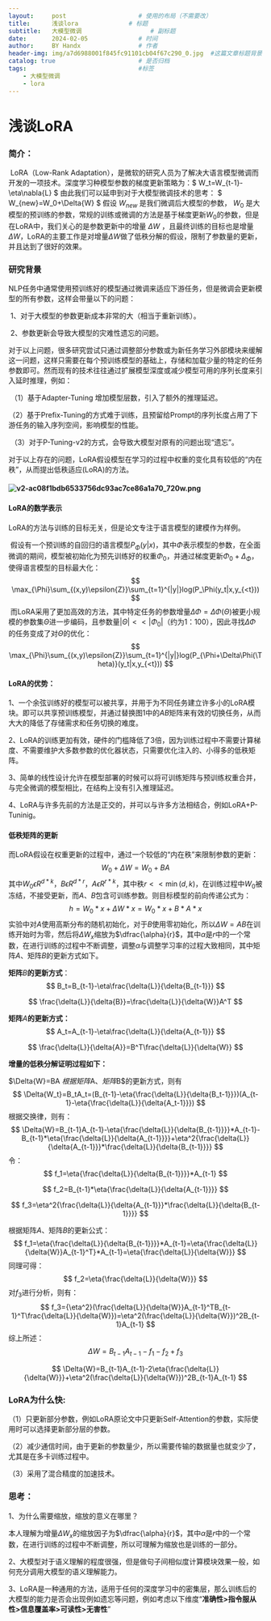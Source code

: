 ```yaml
---
layout:     post   				    # 使用的布局（不需要改）
title:      浅谈lora              # 标题 
subtitle:   大模型微调	                # 副标题
date:       2024-02-05 				# 时间
author:     BY Handx				# 作者
header-img: img/a7d6988001f845fc91101cb04f67c290_0.jpg 	#这篇文章标题背景图片
catalog: true 						# 是否归档
tags:								#标签
    - 大模型微调
    - lora
---
```


# 浅谈LoRA



### 简介：

​       LoRA（Low-Rank Adaptation），是微软的研究人员为了解决大语言模型微调而开发的一项技术。深度学习种模型参数的梯度更新策略为：$ W_t=W_{t-1}-\eta\nabla{L} $    由此我们可以延申到对于大模型微调技术的思考： $ W_{new}=W_0+\Delta{W} $   假设 $W_{new}$ 是我们微调后大模型的参数， $W_0$ 是大模型的预训练的参数，常规的训练或微调的方法是基于梯度更新$W_0$的参数，但是在LoRA中，我们关心的是参数更新中的增量 $\Delta{W}$ ，且最终训练的目标也是增量$\Delta{W}$，LoRA的主要工作是对增量$\Delta{W}$做了低秩分解的假设，限制了参数量的更新，并且达到了很好的效果。

### 研究背景

​       NLP任务中通常使用预训练好的模型通过微调来适应下游任务，但是微调会更新模型的所有参数，这样会带量以下的问题：

​       1、对于大模型的参数更新成本非常的大（相当于重新训练）。

​       2、参数更新会导致大模型的灾难性遗忘的问题。

​       对于以上问题，很多研究尝试只通过调整部分参数或为新任务学习外部模块来缓解这一问题，这样只需要在每个预训练模型的基础上，存储和加载少量的特定的任务参数即可。然而现有的技术往往通过扩展模型深度或减少模型可用的序列长度来引入延时推理，例如：

​       （1）基于Adapter-Tuning 增加模型层数，引入了额外的推理延迟。

​       （2）基于Prefix-Tuning的方式难于训练，且预留给Prompt的序列长度占用了下游任务的输入序列空间，影响模型的性能。

​       （3）对于P-Tuning-v2的方式，会导致大模型对原有的问题出现“遗忘”。

​       对于以上存在的问题，LoRA假设模型在学习的过程中权重的变化具有较低的“内在秩”，从而提出低秩适应(LoRA)的方法。

#### ![v2-ac08f1bdb6533756dc93ac7ce86a1a70_720w.png](https://s2.loli.net/2024/02/05/BNFRDV8fmavHwrp.png)

#### **LoRA的数学表示**

​	LoRA的方法与训练的目标无关，但是论文专注于语言模型的建模作为样例。

​	假设有一个预训练的自回归的语言模型$P_\Phi(y|x)$，其中$\Phi$表示模型的参数，在全面微调的期间，模型被初始化为预先训练好的权重$\Phi_0$，并通过梯度更新$\Phi_0+\Delta_\Phi$，使得语言模型的目标最大化： 
$$
\max_{\Phi}\sum_{(x,y)\epsilon{Z}}\sum_{t=1}^{|y|}log(P_\Phi(y_t|x,y_{<t}))
$$
​	而LoRA采用了更加高效的方法，其中特定任务的参数增量$\Delta\Phi=\Delta\Phi(\Theta)$被更小规模的参数集$\Theta$进一步编码，且参数量$|\Theta|<<|\Phi_0|$（约为1：100），因此寻找$\Delta\Phi$的任务变成了对$\Theta$的优化：
$$
\max_{\Phi}\sum_{(x,y)\epsilon{Z}}\sum_{t=1}^{|y|}log(P_{\Phi+\Delta\Phi(\Theta)}(y_t|x,y_{<t}))
$$

#### LoRA的优势：

​		1、一个余弦训练好的模型可以被共享，并用于为不同任务建立许多小的LoRA模块。即可以共享预训练模型，并通过替换图1中的$AB$矩阵来有效的切换任务，从而大大的降低了存储需求和任务切换的难度。

​        2、LoRA的训练更加有效，硬件的门槛降低了3倍，因为训练过程中不需要计算梯度、不需要维护大多数参数的优化器状态，只需要优化注入的、小得多的低秩矩阵。

​        3、简单的线性设计允许在模型部署的时候可以将可训练矩阵与预训练权重合并，与完全微调的模型相比，在结构上没有引入推理延迟。

​        4、LoRA与许多先前的方法是正交的，并可以与许多方法相结合，例如LoRA+P-Tuninig。

#### 低秩矩阵的更新

​	而LoRA假设在权重更新的过程中，通过一个较低的“内在秩”来限制参数的更新： 
$$
 W_0+\Delta{W}=W_0+BA 
$$
​	其中$W_0\epsilon{R^{d*k}}$，$B\epsilon{R^{d*r}}$，$A\epsilon{R^{r*k}}$，其中秩$r<<\min{(d,k)}$，在训练过程中$W_0$被冻结，不接受更新，而$A、B$包含可训练参数。则目标模型的前向传递公式为：
$$
 h=W_0*x+\Delta{W*x}=W_0*x+B*A*x 
$$
​	  实验中对$A$使用高斯分布的随机初始化，对于$B$使用零初始化，所以$\Delta{W}=AB$在训练开始时为零，然后将$\Delta{W_x}$缩放为$\dfrac{\alpha}{r}$，其中$\alpha$是$r$中的一个常数，在进行训练的过程中不断调整，调整$\alpha$与调整学习率的过程大致相同，其中矩阵$A$、矩阵$B$的更新方式如下。

**矩阵**$B$**的更新方式**：
$$
 B_t=B_{t-1}-\eta\frac{\delta{L}}{\delta{B_{t-1}}} 
$$

$$
 \frac{\delta{L}}{\delta{B}}=\frac{\delta{L}}{\delta{W}}A^T 
$$

**矩阵**$A$**的更新方式：**
$$
 A_t=A_{t-1}-\eta\frac{\delta{L}}{\delta{A_{t-1}}} 
$$

$$
 \frac{\delta{L}}{\delta{A}}=B^T\frac{\delta{L}}{\delta{W}} 
$$

**增量的低秩分解证明过程如下：**

 $\Delta{W}=BA $根据矩阵$A$、矩阵$B$的更新方式，则有
$$
 \Delta{W_t}=B_tA_t=(B_{t-1}-\eta{\frac{\delta{L}}{\delta{B_t-1}}})(A_{t-1}-\eta{\frac{\delta{L}}{\delta{A_t-1}}}) 
$$
根据交换律，则有： 
$$
 \Delta{W}=B_{t-1}A_{t-1}-\eta{\frac{\delta{L}}{\delta{B_{t-1}}}}*A_{t-1}-B_{t-1}*\eta{\frac{\delta{L}}{\delta{A_{t-1}}}}+\eta^2{\frac{\delta{L}}{\delta{A_{t-1}}}*\frac{\delta{L}}{\delta{B_{t-1}}}} 
$$
令：
$$
 f_1=\eta{\frac{\delta{L}}{\delta{B_{t-1}}}}*A_{t-1} 
$$

$$
 f_2=B_{t-1}*\eta{\frac{\delta{L}}{\delta{A_{t-1}}}}
$$

$$
 f_3=\eta^2{\frac{\delta{L}}{\delta{A_{t-1}}}*\frac{\delta{L}}{\delta{B_{t-1}}}} 
$$

根据矩阵$A$、矩阵$B$的更新公式： 
$$
f_1=\eta{\frac{\delta{L}}{\delta{B_{t-1}}}}*A_{t-1}=\eta{\frac{\delta{L}}{\delta{W}}A_{t-1}^T}*A_{t-1}=\eta{\frac{\delta{L}}{\delta{W}}} 
$$
同理可得：
$$
f_2=\eta{\frac{\delta{L}}{\delta{W}}} 
$$
对$f_3$进行分析，则有：
$$
 f_3={\eta^2}(\frac{\delta{L}}{\delta{W}}A_{t-1}^TB_{t-1}^T\frac{\delta{L}}{\delta{W}})=\eta^2(\frac{\delta{L}}{\delta{W}})^2B_{t-1}A_{t-1} 
$$
综上所述：
$$
 \Delta{W}=B_{t-1}A_{t-1}-f_1-f_2+f_3 
$$

$$
 \Delta{W}=B_{t-1}A_{t-1}-2\eta{\frac{\delta{L}}{\delta{W}}}+\eta^2(\frac{\delta{L}}{\delta{W}})^2B_{t-1}A_{t-1} 
$$

### LoRA为什么快:

（1）只更新部分参数，例如LoRA原论文中只更新Self-Attention的参数，实际使用时可以选择更新部分层的参数。

（2）减少通信时间，由于更新的参数量少，所以需要传输的数据量也就变少了，尤其是在多卡训练过程中。

（3）采用了混合精度的加速技术。

### 思考：

1、为什么需要缩放，缩放的意义在哪里？

   本人理解为增量$\Delta{W_x}$的缩放因子为$\dfrac{\alpha}{r}$，其中$\alpha$是$r$中的一个常数，在进行训练的过程中不断调整，所以可理解为缩放也是训练的一部分。

2、大模型对于语义理解的程度很强，但是做句子间相似度计算模块效果一般，如何充分调用大模型的语义理解能力。

3、LoRA是一种通用的方法，适用于任何的深度学习中的密集层，那么训练后的大模型的能力是否会出现例如遗忘等问题，例如考虑以下维度“**准确性>指令服从性>信息覆盖率>可读性>无害性**”
